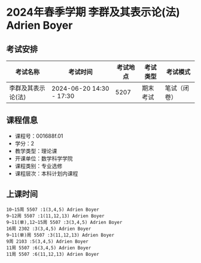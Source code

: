 # 2024年春季学期 李群及其表示论(法) Adrien Boyer




## 考试安排

| 考试名称 | 考试时间 | 考试地点 | 考试类型 | 考试模式 |
| -------- | -------- | -------- | -------- | -------- |
| 李群及其表示论(法) | 2024-06-20 14:30 - 17:30 | 5207 | 期末考试 | 笔试（闭卷） |





## 课程信息

- 课程号：001688f.01
- 学分：2
- 教学类型：理论课
- 开课单位：数学科学学院
- 课程类别：专业选修
- 课程层次：本科计划内课程

## 上课时间

```
10~15周 5507 :1(3,4,5) Adrien Boyer
9~12周 5507 :1(11,12,13) Adrien Boyer
9~11(单),12~15周 5507 :3(3,4,5) Adrien Boyer
16周 2302 :3(3,4,5) Adrien Boyer
9~11(单)周 5507 :3(11,12,13) Adrien Boyer
9周 2103 :5(3,4,5) Adrien Boyer
11周 5507 :6(3,4,5) Adrien Boyer
11周 5507 :6(11,12,13) Adrien Boyer
```

